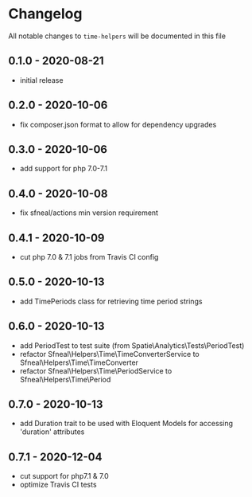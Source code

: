# Changelog

All notable changes to `time-helpers` will be documented in this file

## 0.1.0 - 2020-08-21
- initial release


## 0.2.0 - 2020-10-06
- fix composer.json format to allow for dependency upgrades


## 0.3.0 - 2020-10-06
- add support for php 7.0-7.1


## 0.4.0 - 2020-10-08
- fix sfneal/actions min version requirement


## 0.4.1 - 2020-10-09
- cut php 7.0 & 7.1 jobs from Travis CI config


## 0.5.0 - 2020-10-13
- add TimePeriods class for retrieving time period strings


## 0.6.0 - 2020-10-13
- add PeriodTest to test suite (from Spatie\Analytics\Tests\PeriodTest)
- refactor Sfneal\Helpers\Time\TimeConverterService to Sfneal\Helpers\Time\TimeConverter
- refactor Sfneal\Helpers\Time\PeriodService to Sfneal\Helpers\Time\Period


## 0.7.0 - 2020-10-13
- add Duration trait to be used with Eloquent Models for accessing 'duration' attributes


## 0.7.1 - 2020-12-04
- cut support for php7.1 & 7.0
- optimize Travis CI tests
